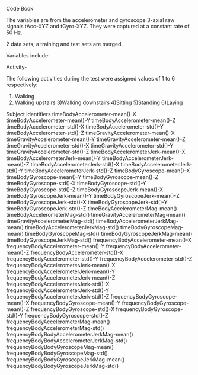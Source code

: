 Code Book

The variables are from the accelerometer and gyroscope 3-axial raw signals tAcc-XYZ and tGyro-XYZ. 
They were captured at a constant rate of 50 Hz. 


2 data sets, a training and test sets are merged. 
 
Variables  include:

Activity- 

The following activities during the test were assigned values of 1 to 6 respectively:
1) Walking
2) Walking upstairs
3)Walking downstairs
4)Sitting
5)Standing
6)Laying


Subject
Identifiers
timeBodyAccelerometer-mean()-X
timeBodyAccelerometer-mean()-Y
timeBodyAccelerometer-mean()-Z
timeBodyAccelerometer-std()-X
timeBodyAccelerometer-std()-Y
timeBodyAccelerometer-std()-Z
timeGravityAccelerometer-mean()-X
timeGravityAccelerometer-mean()-Y
timeGravityAccelerometer-mean()-Z
timeGravityAccelerometer-std()-X
timeGravityAccelerometer-std()-Y
timeGravityAccelerometer-std()-Z
timeBodyAccelerometerJerk-mean()-X
timeBodyAccelerometerJerk-mean()-Y
timeBodyAccelerometerJerk-mean()-Z
timeBodyAccelerometerJerk-std()-X
timeBodyAccelerometerJerk-std()-Y
timeBodyAccelerometerJerk-std()-Z
timeBodyGyroscope-mean()-X
timeBodyGyroscope-mean()-Y
timeBodyGyroscope-mean()-Z
timeBodyGyroscope-std()-X
timeBodyGyroscope-std()-Y
timeBodyGyroscope-std()-Z
timeBodyGyroscopeJerk-mean()-X
timeBodyGyroscopeJerk-mean()-Y
timeBodyGyroscopeJerk-mean()-Z
timeBodyGyroscopeJerk-std()-X
timeBodyGyroscopeJerk-std()-Y
timeBodyGyroscopeJerk-std()-Z
timeBodyAccelerometerMag-mean()
timeBodyAccelerometerMag-std()
timeGravityAccelerometerMag-mean()
timeGravityAccelerometerMag-std()
timeBodyAccelerometerJerkMag-mean()
timeBodyAccelerometerJerkMag-std()
timeBodyGyroscopeMag-mean()
timeBodyGyroscopeMag-std()
timeBodyGyroscopeJerkMag-mean()
timeBodyGyroscopeJerkMag-std()
frequencyBodyAccelerometer-mean()-X
frequencyBodyAccelerometer-mean()-Y
frequencyBodyAccelerometer-mean()-Z
frequencyBodyAccelerometer-std()-X
frequencyBodyAccelerometer-std()-Y
frequencyBodyAccelerometer-std()-Z
frequencyBodyAccelerometerJerk-mean()-X
frequencyBodyAccelerometerJerk-mean()-Y
frequencyBodyAccelerometerJerk-mean()-Z
frequencyBodyAccelerometerJerk-std()-X
frequencyBodyAccelerometerJerk-std()-Y
frequencyBodyAccelerometerJerk-std()-Z
frequencyBodyGyroscope-mean()-X
frequencyBodyGyroscope-mean()-Y
frequencyBodyGyroscope-mean()-Z
frequencyBodyGyroscope-std()-X
frequencyBodyGyroscope-std()-Y
frequencyBodyGyroscope-std()-Z
frequencyBodyAccelerometerMag-mean()
frequencyBodyAccelerometerMag-std()
frequencyBodyBodyAccelerometerJerkMag-mean()
frequencyBodyBodyAccelerometerJerkMag-std()
frequencyBodyBodyGyroscopeMag-mean()
frequencyBodyBodyGyroscopeMag-std()
frequencyBodyBodyGyroscopeJerkMag-mean()
frequencyBodyBodyGyroscopeJerkMag-std()


